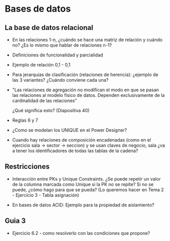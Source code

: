 # Bases de datos

## La base de datos relacional

* En las relaciones 1-n, ¿cuándo se hace una matriz de relación y cuándo no? ¿Es lo mismo que hablar de relaciones n-1?

* Definiciones de funcionalidad y parcialidad

* Ejemplo de relación 0,1 - 0,1

* Para jerarquías de clasificación (relaciones de herencia): ¿ejemplo de las 3 variantes? ¿Cuándo conviene cada una?

* "Las relaciones de agregación no modifican el modo en que se pasan las relaciones al modelo físico de datos. Dependen exclusivamente de la cardinalidad de las relaciones"

    ¿Qué significa esto? (Diapositiva 40)

* Reglas 6 y 7

* ¿Como se modelan los UNIQUE en el Power Designer?

* Cuando hay relaciones de composición encadenadas (como en el ejercicio sala -> sector -> seccion) y se usan claves de negocio, sala ¿va a tener los identificadores de todas las tablas de la cadena?

## Restricciones

* Interacción entre PKs y Unique Constraints. ¿Se puede repetir un valor de la columna marcada como Unique si la PK no se repite? Si no se puede, ¿cómo hago para que se pueda? (Lo queremos hacer en Tema 2 - Ejercicio 3 - Tabla asignación)


* En bases de datos ACID: Ejemplo para la propiedad de aislamiento?

## Guia 3

* Ejercicio 6.2 - como resolverlo con las condiciones que propone?